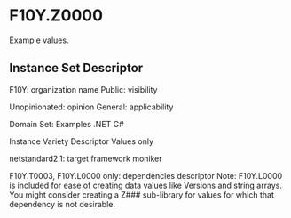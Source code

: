 # F10Y.Z0000
Example values.


## Instance Set Descriptor

F10Y: organization name
Public: visibility

Unopinionated: opinion
General: applicability

Domain Set:
	Examples
	.NET
	C#

Instance Variety Descriptor
	Values only

netstandard2.1: target framework moniker

F10Y.T0003, F10Y.L0000 only: dependencies descriptor
	Note: F10Y.L0000 is included for ease of creating data values like Versions and string arrays.
	You might consider creating a Z### sub-library for values for which that dependency is not desirable.
